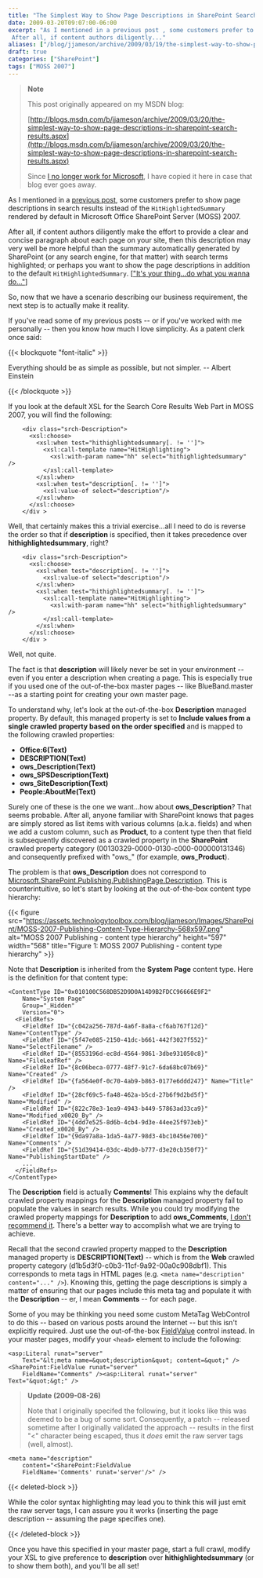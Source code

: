 ```yaml
---
title: "The Simplest Way to Show Page Descriptions in SharePoint Search Results"
date: 2009-03-20T09:07:00-06:00
excerpt: "As I mentioned in a previous post , some customers prefer to show page descriptions in search results instead of the HitHighlightedSummary rendered by default in Microsoft Office SharePoint Server (MOSS) 2007. 
 After all, if content authors diligently..."
aliases: ["/blog/jjameson/archive/2009/03/19/the-simplest-way-to-show-page-descriptions-in-sharepoint-search-results.aspx", "/blog/jjameson/archive/2009/03/20/the-simplest-way-to-show-page-descriptions-in-sharepoint-search-results.aspx"]
draft: true
categories: ["SharePoint"]
tags: ["MOSS 2007"]
---
```


> **Note**
>
> This post originally appeared on my MSDN blog:
>
> [http://blogs.msdn.com/b/jjameson/archive/2009/03/20/the-simplest-way-to-show-page-descriptions-in-sharepoint-search-results.aspx](http://blogs.msdn.com/b/jjameson/archive/2009/03/20/the-simplest-way-to-show-page-descriptions-in-sharepoint-search-results.aspx)
>
> Since 		[I no longer work for Microsoft](/blog/jjameson/2011/09/02/last-day-with-microsoft), I have copied it here in case that blog  		ever goes away.

As I mentioned in a [previous post](/blog/jjameson/2009/03/19/argumentnullexception-with-optional-publishingpage-description-property-with-some-thoughts-on-breaking-the-build-too), some customers prefer to show page descriptions in search results  instead of the `HitHighlightedSummary` rendered by default in Microsoft  Office SharePoint Server (MOSS) 2007.

After all, if content authors diligently make the effort to provide a clear and  concise paragraph about each page on your site, then this description may very well  be more helpful than the summary automatically generated by SharePoint (or any search  engine, for that matter) with search terms highlighted; or perhaps you want to show  the page descriptions in addition to the default `HitHighlightedSummary`.  [["It's your thing...do what
you wanna do..."](http://www.youtube.com/watch?v=2v2-DSKx3Eg)]

So, now that we have a scenario describing our business requirement, the next  step is to actually make it reality.

If you've read some of my previous posts -- or if you've worked with me personally  -- then you know how much I love simplicity. As a patent clerk once said:

{{< blockquote "font-italic" >}}

Everything should be as simple as possible, but not simpler.
-- Albert Einstein

{{< /blockquote >}}

If you look at the default XSL for the Search Core Results Web Part in MOSS 2007,  you will find the following:

```
    <div class="srch-Description">
      <xsl:choose>
        <xsl:when test="hithighlightedsummary[. != '']">
          <xsl:call-template name="HitHighlighting">
            <xsl:with-param name="hh" select="hithighlightedsummary" />
          </xsl:call-template>
        </xsl:when>
        <xsl:when test="description[. != '']">
          <xsl:value-of select="description"/>
        </xsl:when>
      </xsl:choose>
    </div >
```

Well, that certainly makes this a trivial exercise...all I need to do is reverse  the order so that if **description** is specified, then it takes precedence  over **hithighlightedsummary**, right?

```
    <div class="srch-Description">
      <xsl:choose>
        <xsl:when test="description[. != '']">
          <xsl:value-of select="description"/>
        </xsl:when>
        <xsl:when test="hithighlightedsummary[. != '']">
          <xsl:call-template name="HitHighlighting">
            <xsl:with-param name="hh" select="hithighlightedsummary" />
          </xsl:call-template>
        </xsl:when>
      </xsl:choose>
    </div >
```

Well, not quite.

The fact is that **description** will likely never be set in your  environment -- even if you enter a description when creating a page. This is especially  true if you used one of the out-of-the-box master pages -- like BlueBand.master  --as a starting point for creating your own master page.

To understand why, let's look at the out-of-the-box **Description**  managed property. By default, this managed property is set to **Include values
from a single crawled property based on the order specified** and is mapped  to the following crawled properties:

- **Office:6(Text)**
- **DESCRIPTION(Text)**
- **ows\_Description(Text)**
- **ows\_SPSDescription(Text)**
- **ows\_SiteDescription(Text)**
- **People:AboutMe(Text)**

Surely one of these is the one we want...how about **ows\_Description**?  That seems probable. After all, anyone familiar with SharePoint knows that pages  are simply stored as list items with various columns (a.k.a. fields) and when we  add a custom column, such as **Product**, to a content type then that  field is subsequently discovered as a crawled property in the **SharePoint**  crawled property category (00130329-0000-0130-c000-000000131346) and consequently  prefixed with "ows\_" (for example, **ows\_Product**).

The problem is that **ows\_Description** does not correspond to [Microsoft.SharePoint.Publishing.PublishingPage.Description](http://msdn.microsoft.com/en-us/library/microsoft.sharepoint.publishing.publishingpage.description.aspx). This is counterintuitive,  so let's start by looking at the out-of-the-box content type hierarchy:

{{< figure
src="https://assets.technologytoolbox.com/blog/jjameson/Images/SharePoint/MOSS-2007-Publishing-Content-Type-Hierarchy-568x597.png"
alt="MOSS 2007 Publishing - content type hierarchy"
height="597"
width="568"
title="Figure 1: MOSS 2007 Publishing - content type hierarchy" >}}

Note that **Description** is inherited from the **System Page**  content type. Here is the definition for that content type:

```
<ContentType ID="0x010100C568DB52D9D0A14D9B2FDCC96666E9F2"
    Name="System Page"
    Group="_Hidden"
    Version="0">
  <FieldRefs>
    <FieldRef ID="{c042a256-787d-4a6f-8a8a-cf6ab767f12d}" Name="ContentType" />
    <FieldRef ID="{5f47e085-2150-41dc-b661-442f3027f552}" Name="SelectFilename" />
    <FieldRef ID="{8553196d-ec8d-4564-9861-3dbe931050c8}" Name="FileLeafRef" />
    <FieldRef ID="{8c06beca-0777-48f7-91c7-6da68bc07b69}" Name="Created" />
    <FieldRef ID="{fa564e0f-0c70-4ab9-b863-0177e6ddd247}" Name="Title" />
    <FieldRef ID="{28cf69c5-fa48-462a-b5cd-27b6f9d2bd5f}" Name="Modified" />
    <FieldRef ID="{822c78e3-1ea9-4943-b449-57863ad33ca9}" Name="Modified_x0020_By" />
    <FieldRef ID="{4dd7e525-8d6b-4cb4-9d3e-44ee25f973eb}" Name="Created_x0020_By" />
    <FieldRef ID="{9da97a8a-1da5-4a77-98d3-4bc10456e700}" Name="Comments" />
    <FieldRef ID="{51d39414-03dc-4bd0-b777-d3e20cb350f7}" Name="PublishingStartDate" />
    ...
  </FieldRefs>
</ContentType>
```

The **Description** field is actually **Comments**!  This explains why the default crawled property mappings for the **Description**  managed property fail to populate the values in search results. While you could  try modifying the crawled property mappings for **Description** to  add **ows\_Comments**, [I don't recommend it](/blog/jjameson/2009/03/05/excluding-various-sharepoint-items-from-search-results-on-internet-facing-moss-sites). There's a better way to accomplish what we are trying  to achieve.

Recall that the second crawled property mapped to the **Description** managed property is **DESCRIPTION(Text)** -- which is from  the **Web** crawled property category (d1b5d3f0-c0b3-11cf-9a92-00a0c908dbf1).  This corresponds to meta tags in HTML pages (e.g. `<meta name="description"  content="..." />`). Knowing this, getting the page descriptions is simply  a matter of ensuring that our pages include this meta tag and populate it with the **Description** -- er, I mean **Comments** -- for each  page.

Some of you may be thinking you need some custom MetaTag WebControl to do this  -- based on various posts around the Internet -- but this isn't explicitly required.  Just use the out-of-the-box [FieldValue](http://msdn.microsoft.com/en-us/library/microsoft.sharepoint.webcontrols.fieldvalue.aspx) control instead. In your master pages, modify your `<head>`  element to include the following:

```
<asp:Literal runat="server"
    Text="&lt;meta name=&quot;description&quot; content=&quot;" /><SharePoint:FieldValue runat="server"
    FieldName="Comments" /><asp:Literal runat="server" Text="&quot;&gt;" />
```

> **Update (2009-08-26)**
>
> Note that I originally specifed the following, but it looks like this was
> deemed to be a bug of some sort. Consequently, a patch -- released sometime
> after I originally validated the approach -- results in the first "&lt;"
> character being escaped, thus it *does* emit the raw server tags
> (well, almost).

```
<meta name="description"
    content="<SharePoint:FieldValue
    FieldName='Comments' runat='server'/>" />
```

{{< deleted-block >}}

While the color syntax highlighting may  lead you to think this will just emit the raw server tags, I can assure you it works  (inserting the page description -- assuming the page specifies one).

{{< /deleted-block >}}

Once you have this specified in your master page, start a full crawl, modify  your XSL to give preference to **description** over **hithighlightedsummary**  (or to show them both), and you'll be all set!

